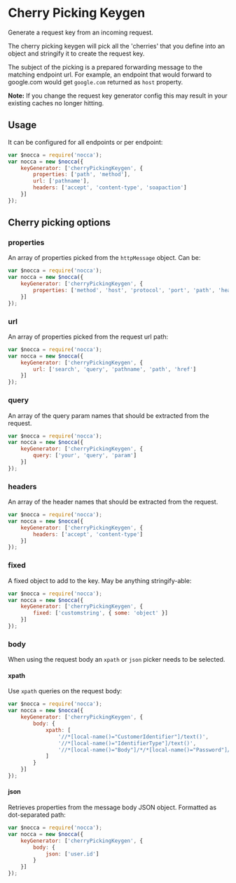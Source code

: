 # Cherry Picking Keygen

Generate a request key from an incoming request.

The cherry picking keygen will pick all the 'cherries' that you define into an object and stringify it to create the request key. 

The subject of the picking is a prepared forwarding message to the matching endpoint url. For example, an endpoint that would forward to google.com would get `google.com` returned as `host` property.

**Note:** If you change the request key generator config this may result in your existing caches no longer hitting. 

## Usage

It can be configured for all endpoints or per endpoint:

```javascript
var $nocca = require('nocca');
var nocca = new $nocca({
    keyGenerator: ['cherryPickingKeygen', {
        properties: ['path', 'method'],
        url: ['pathname'],
        headers: ['accept', 'content-type', 'soapaction']
    }]
});
```

## Cherry picking options

### properties

An array of properties picked from the `httpMessage` object. Can be:

```javascript
var $nocca = require('nocca');
var nocca = new $nocca({
    keyGenerator: ['cherryPickingKeygen', {
        properties: ['method', 'host', 'protocol', 'port', 'path', 'headers', 'body']
    }]
});
```

### url

An array of properties picked from the request url path:

```javascript
var $nocca = require('nocca');
var nocca = new $nocca({
    keyGenerator: ['cherryPickingKeygen', {
        url: ['search', 'query', 'pathname', 'path', 'href']
    }]
});
```

### query

An array of the query param names that should be extracted from the request.

```javascript
var $nocca = require('nocca');
var nocca = new $nocca({
    keyGenerator: ['cherryPickingKeygen', {
        query: ['your', 'query', 'param']
    }]
});
```

### headers

An array of the header names that should be extracted from the request.

```javascript
var $nocca = require('nocca');
var nocca = new $nocca({
    keyGenerator: ['cherryPickingKeygen', {
        headers: ['accept', 'content-type']
    }]
});
```

### fixed

A fixed object to add to the key. May be anything stringify-able:

```javascript
var $nocca = require('nocca');
var nocca = new $nocca({
    keyGenerator: ['cherryPickingKeygen', {
        fixed: ['customstring', { some: 'object' }]
    }]
});
```

### body

When using the request body an `xpath` or `json` picker needs to be selected.

#### xpath

Use `xpath` queries on the request body:

```javascript
var $nocca = require('nocca');
var nocca = new $nocca({
    keyGenerator: ['cherryPickingKeygen', {
        body: {
            xpath: [
                '//*[local-name()="CustomerIdentifier"]/text()',
                '//*[local-name()="IdentifierType"]/text()',
                '//*[local-name()="Body"]/*/*[local-name()="Password"]/text()'
            ]
        }
    }]
});
```

#### json

Retrieves properties from the message body JSON object. Formatted as dot-separated path:

```javascript
var $nocca = require('nocca');
var nocca = new $nocca({
    keyGenerator: ['cherryPickingKeygen', {
        body: {
            json: ['user.id']
        }
    }]
});
```
